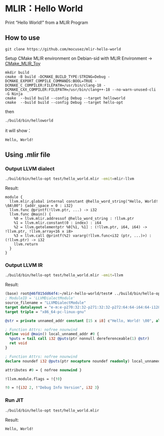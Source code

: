 # MLIR：Hello World

Print “Hello World!” from a MLIR Program

## How to use

```
git clone https://github.com/mocusez/mlir-hello-world
```

Setup CMake MLIR environment on Debian-sid with MLIR Environment -> [CMake_MLIR_Toy](https://github.com/mocusez/CMake_MLIR_Toy)

```
mkdir build
cmake -B build -DCMAKE_BUILD_TYPE:STRING=Debug -DCMAKE_EXPORT_COMPILE_COMMANDS:BOOL=TRUE -DCMAKE_C_COMPILER:FILEPATH=/usr/bin/clang-18 -DCMAKE_CXX_COMPILER:FILEPATH=/usr/bin/clang++-18 --no-warn-unused-cli -G Ninja
cmake  --build build --config Debug --target helloworld
cmake  --build build --config Debug --target hello-opt
```

then

```bash
./build/bin/helloworld
```

it will show：

```
Hello, World!
```



## Using .mlir file

### Output LLVM dialect

```bash
./build/bin/hello-opt test/hello_world.mlir -emit=mlir-llvm
```

Result:

```mlir
module {
  llvm.mlir.global internal constant @hello_word_string("Hello, World! \0A\00") {addr_space = 0 : i32}
  llvm.func @printf(!llvm.ptr, ...) -> i32
  llvm.func @main() {
    %0 = llvm.mlir.addressof @hello_word_string : !llvm.ptr
    %1 = llvm.mlir.constant(0 : index) : i64
    %2 = llvm.getelementptr %0[%1, %1] : (!llvm.ptr, i64, i64) -> !llvm.ptr, !llvm.array<16 x i8>
    %3 = llvm.call @printf(%2) vararg(!llvm.func<i32 (ptr, ...)>) : (!llvm.ptr) -> i32
    llvm.return
  }
}
```



### Output LLVM IR

```bash
./build/bin/hello-opt test/hello_world.mlir -emit=llvm
```

Result:

```llvm
(base) root@46f815dd64f4:~/mlir-hello-world/test# ../build/bin/hello-opt hello_world.mlir -emit=llvm
; ModuleID = 'LLVMDialectModule'
source_filename = "LLVMDialectModule"
target datalayout = "e-m:e-p270:32:32-p271:32:32-p272:64:64-i64:64-i128:128-f80:128-n8:16:32:64-S128"
target triple = "x86_64-pc-linux-gnu"

@str = private unnamed_addr constant [15 x i8] c"Hello, World! \00", align 1

; Function Attrs: nofree nounwind
define void @main() local_unnamed_addr #0 {
  %puts = tail call i32 @puts(ptr nonnull dereferenceable(1) @str)
  ret void
}

; Function Attrs: nofree nounwind
declare noundef i32 @puts(ptr nocapture noundef readonly) local_unnamed_addr #0

attributes #0 = { nofree nounwind }

!llvm.module.flags = !{!0}

!0 = !{i32 2, !"Debug Info Version", i32 3}
```

### Run JIT

```bash
./build/bin/hello-opt test/hello_world.mlir
```

Result:

```
Hello, World! 
```



